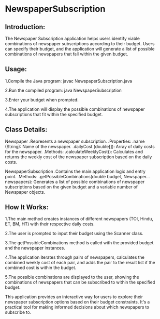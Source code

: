# NewspaperSubscription
Introduction:
---------------
The Newspaper Subscription application helps users identify viable combinations of newspaper subscriptions 
according to their budget. Users can specify their budget, and the application will generate a list of 
possible combinations of newspapers that fall within the given budget.

Usage:
------------
1.Compile the Java program:
javac NewspaperSubscription.java

2.Run the compiled program:
java NewspaperSubscription

3.Enter your budget when prompted.

4.The application will display the possible combinations of newspaper subscriptions 
that fit within the specified budget.

Class Details:
--------------
Newspaper
.Represents a newspaper subscription.
.Properties:
  .name (String): Name of the newspaper.
  .dailyCost (double[]): Array of daily costs for the newspaper.
.Methods:
   .calculateWeeklyCost(): Calculates and returns the weekly cost of the newspaper subscription 
based on the daily costs.

NewspaperSubscription
.Contains the main application logic and entry point.
.Methods:
         .getPossibleCombinations(double budget, Newspaper... newspapers): Generates a list of possible 
combinations of newspaper subscriptions based on the given budget and a variable number of Newspaper objects.

How It Works:
--------------
1.The main method creates instances of different newspapers 
(TOI, Hindu, ET, BM, HT) with their respective daily costs.

2.The user is prompted to input their budget using the Scanner class.

3.The getPossibleCombinations method is called with the provided budget and the newspaper instances.

4.The application iterates through pairs of newspapers, calculates the combined weekly cost of each pair, 
and adds the pair to the result list if the combined cost is within the budget.

5.The possible combinations are displayed to the user, showing the combinations of newspapers 
that can be subscribed to within the specified budget.

This application provides an interactive way for users to explore their newspaper subscription 
options based on their budget constraints. It's a practical tool for making informed decisions 
about which newspapers to subscribe to.
